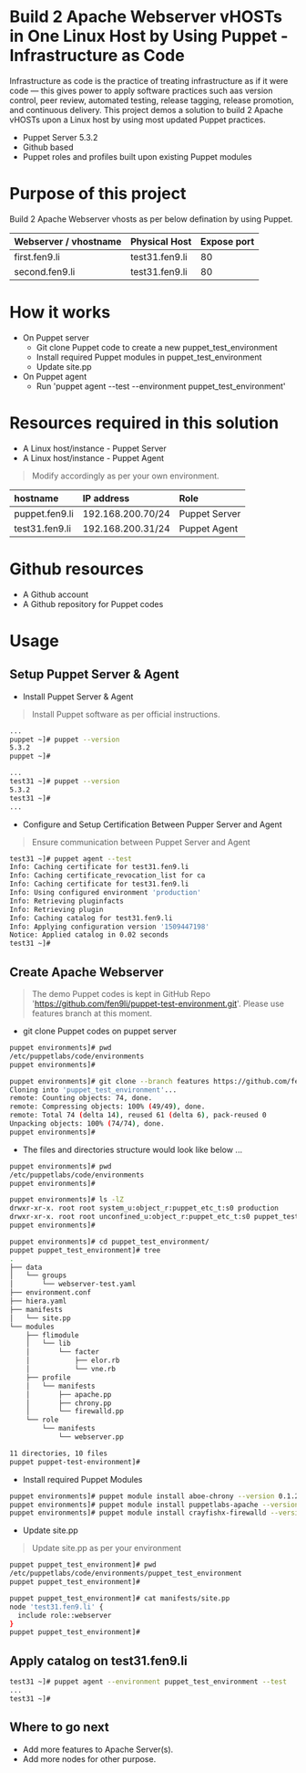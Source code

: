 # Build 2 Apache Webserver vHOSTs in One Linux Host by Using Puppet - Infrastructure as Code

Infrastructure as code is the practice of treating infrastructure as if it were code — this gives power to apply software practices such aas version control, peer review, automated testing, release tagging, release promotion, and continuous delivery. 
This project demos a solution to build 2 Apache vHOSTs upon a Linux host by using most updated Puppet practices.

  - Puppet Server 5.3.2
  - Github based
  - Puppet roles and profiles built upon existing Puppet modules

# Purpose of this project
Build 2 Apache Webserver vhosts as per below defination by using Puppet.

| Webserver / vhostname	| Physical Host		| Expose port	| 
| :---			| :---			| :---		|
| first.fen9.li		| test31.fen9.li	| 80		|
| second.fen9.li	| test31.fen9.li	| 80		| 

# How it works
  
  - On Puppet server
    * Git clone Puppet code to create a new puppet_test_environment
    * Install required Puppet modules in puppet_test_environment 
    * Update site.pp
  - On Puppet agent
    * Run 'puppet agent --test --environment puppet_test_environment'

# Resources required in this solution
  - A Linux host/instance - Puppet Server
  - A Linux host/instance - Puppet Agent

> Modify accordingly  as per your own environment.

| hostname		| IP address		| Role		|
| :---                  | :---                  | :---          |
| puppet.fen9.li	| 192.168.200.70/24	| Puppet Server |
| test31.fen9.li	| 192.168.200.31/24	| Puppet Agent	| 


# Github resources
  - A Github account 
  - A Github repository for Puppet codes

# Usage

## Setup Puppet Server & Agent

* Install Puppet Server & Agent
> Install Puppet software as per official instructions.

```sh
...
puppet ~]# puppet --version
5.3.2
puppet ~]#

...
test31 ~]# puppet --version
5.3.2
test31 ~]#
...
``` 

* Configure and Setup Certification Between Pupper Server and Agent
> Ensure communication between Puppet Server and Agent

```sh
test31 ~]# puppet agent --test
Info: Caching certificate for test31.fen9.li
Info: Caching certificate_revocation_list for ca
Info: Caching certificate for test31.fen9.li
Info: Using configured environment 'production'
Info: Retrieving pluginfacts
Info: Retrieving plugin
Info: Caching catalog for test31.fen9.li
Info: Applying configuration version '1509447198'
Notice: Applied catalog in 0.02 seconds
test31 ~]# 
```

## Create Apache Webserver
> The demo Puppet codes is kept in GitHub Repo 'https://github.com/fen9li/puppet-test-environment.git'.
> Please use features branch at this moment.

* git clone Puppet codes on puppet server

```sh
puppet environments]# pwd
/etc/puppetlabs/code/environments
puppet environments]#

puppet environments]# git clone --branch features https://github.com/fen9li/puppet_test_environment.git
Cloning into 'puppet_test_environment'...
remote: Counting objects: 74, done.
remote: Compressing objects: 100% (49/49), done.
remote: Total 74 (delta 14), reused 61 (delta 6), pack-reused 0
Unpacking objects: 100% (74/74), done.
puppet environments]#
``` 

* The files and directories structure would look like below ...

```sh
puppet environments]# pwd
/etc/puppetlabs/code/environments
puppet environments]#

puppet environments]# ls -lZ
drwxr-xr-x. root root system_u:object_r:puppet_etc_t:s0 production
drwxr-xr-x. root root unconfined_u:object_r:puppet_etc_t:s0 puppet_test_environment
puppet environments]#

puppet environments]# cd puppet_test_environment/
puppet puppet_test_environment]# tree
.
├── data
│   └── groups
│       └── webserver-test.yaml
├── environment.conf
├── hiera.yaml
├── manifests
│   └── site.pp
└── modules
    ├── flimodule
    │   └── lib
    │       └── facter
    │           ├── elor.rb
    │           └── vne.rb
    ├── profile
    │   └── manifests
    │       ├── apache.pp
    │       ├── chrony.pp
    │       └── firewalld.pp
    └── role
        └── manifests
            └── webserver.pp

11 directories, 10 files
puppet puppet-test-environment]#
```

* Install required Puppet Modules

```sh
puppet environments]# puppet module install aboe-chrony --version 0.1.2 --environment puppet_test_environment
puppet environments]# puppet module install puppetlabs-apache --version 2.3.0 --environment puppet_test_environment
puppet environments]# puppet module install crayfishx-firewalld --version 3.4.0 --environment puppet_test_environment
```

* Update site.pp
> Update site.pp as per your environment

```sh
puppet puppet_test_environment]# pwd
/etc/puppetlabs/code/environments/puppet_test_environment
puppet puppet_test_environment]# 

puppet puppet_test_environment]# cat manifests/site.pp
node 'test31.fen9.li' {
  include role::webserver
}
puppet puppet_test_environment]#
```

## Apply catalog on test31.fen9.li
```sh
test31 ~]# puppet agent --environment puppet_test_environment --test
...
test31 ~]# 
```

## Where to go next
* Add more features to Apache Server(s).
* Add more nodes for other purpose.
